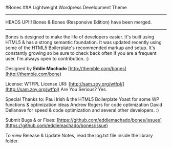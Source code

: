 #Bones
##A Lightweight Wordpress Development Theme

_______________________________________________________________

HEADS UP!!!
Bones & Bones (Responsive Edition) have been merged.
_______________________________________________________________

Bones is designed to make the life of developers easier. It's built
using HTML5 & has a strong semantic foundation. It was updated recently
using some of the HTML5 Boilerplate's recommended markup and setup.
It's constantly growing so be sure to check back often if you are a
frequent user. I'm always open to contribution. :)

Designed by **Eddie Machado**
[http://themble.com/bones](http://themble.com/bone)

License: WTFPL
License URI: [http://sam.zoy.org/wtfpl/](http://sam.zoy.org/wtfpl)
Are You Serious? Yes.

Special Thanks to:
Paul Irish & the HTML5 Boilerplate
Yoast for some WP functions & optimization ideas
Andrew Rogers for code optimization
David Dellanave for speed & code optimization
and several other developers. :)

Submit Bugs & or Fixes:
[https://github.com/eddiemachado/bones/issues](https://github.com/eddiemachado/bones/issue)

To view Release & Update Notes, read the log.txt file inside
the library folder.
